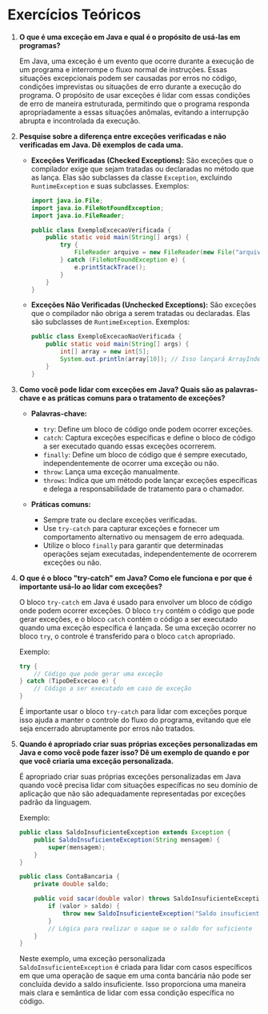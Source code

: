 # Exercícios Teóricos

1. **O que é uma exceção em Java e qual é o propósito de usá-las em programas?**
   
   Em Java, uma exceção é um evento que ocorre durante a execução de um programa e interrompe o fluxo normal de instruções. Essas situações excepcionais podem ser causadas por erros no código, condições imprevistas ou situações de erro durante a execução do programa. O propósito de usar exceções é lidar com essas condições de erro de maneira estruturada, permitindo que o programa responda apropriadamente a essas situações anômalas, evitando a interrupção abrupta e incontrolada da execução.

2. **Pesquise sobre a diferença entre exceções verificadas e não verificadas em Java. Dê exemplos de cada uma.**

   - **Exceções Verificadas (Checked Exceptions):**
     São exceções que o compilador exige que sejam tratadas ou declaradas no método que as lança. Elas são subclasses da classe `Exception`, excluindo `RuntimeException` e suas subclasses. Exemplos:

     ```java
     import java.io.File;
     import java.io.FileNotFoundException;
     import java.io.FileReader;

     public class ExemploExcecaoVerificada {
         public static void main(String[] args) {
             try {
                 FileReader arquivo = new FileReader(new File("arquivo.txt"));
             } catch (FileNotFoundException e) {
                 e.printStackTrace();
             }
         }
     }
     ```

   - **Exceções Não Verificadas (Unchecked Exceptions):**
     São exceções que o compilador não obriga a serem tratadas ou declaradas. Elas são subclasses de `RuntimeException`. Exemplos:

     ```java
     public class ExemploExcecaoNaoVerificada {
         public static void main(String[] args) {
             int[] array = new int[5];
             System.out.println(array[10]); // Isso lançará ArrayIndexOutOfBoundsException em tempo de execução
         }
     }
     ```

3. **Como você pode lidar com exceções em Java? Quais são as palavras-chave e as práticas comuns para o tratamento de exceções?**

   - **Palavras-chave:**
     - `try`: Define um bloco de código onde podem ocorrer exceções.
     - `catch`: Captura exceções específicas e define o bloco de código a ser executado quando essas exceções ocorrerem.
     - `finally`: Define um bloco de código que é sempre executado, independentemente de ocorrer uma exceção ou não.
     - `throw`: Lança uma exceção manualmente.
     - `throws`: Indica que um método pode lançar exceções específicas e delega a responsabilidade de tratamento para o chamador.

   - **Práticas comuns:**
     - Sempre trate ou declare exceções verificadas.
     - Use `try-catch` para capturar exceções e fornecer um comportamento alternativo ou mensagem de erro adequada.
     - Utilize o bloco `finally` para garantir que determinadas operações sejam executadas, independentemente de ocorrerem exceções ou não.

4. **O que é o bloco "try-catch" em Java? Como ele funciona e por que é importante usá-lo ao lidar com exceções?**

   O bloco `try-catch` em Java é usado para envolver um bloco de código onde podem ocorrer exceções. O bloco `try` contém o código que pode gerar exceções, e o bloco `catch` contém o código a ser executado quando uma exceção específica é lançada. Se uma exceção ocorrer no bloco `try`, o controle é transferido para o bloco `catch` apropriado.

   Exemplo:

   ```java
   try {
       // Código que pode gerar uma exceção
   } catch (TipoDeExcecao e) {
       // Código a ser executado em caso de exceção
   }
   ```

   É importante usar o bloco `try-catch` para lidar com exceções porque isso ajuda a manter o controle do fluxo do programa, evitando que ele seja encerrado abruptamente por erros não tratados.

5. **Quando é apropriado criar suas próprias exceções personalizadas em Java e como você pode fazer isso? Dê um exemplo de quando e por que você criaria uma exceção personalizada.**

   É apropriado criar suas próprias exceções personalizadas em Java quando você precisa lidar com situações específicas no seu domínio de aplicação que não são adequadamente representadas por exceções padrão da linguagem.

   Exemplo:

   ```java
   public class SaldoInsuficienteException extends Exception {
       public SaldoInsuficienteException(String mensagem) {
           super(mensagem);
       }
   }

   public class ContaBancaria {
       private double saldo;

       public void sacar(double valor) throws SaldoInsuficienteException {
           if (valor > saldo) {
               throw new SaldoInsuficienteException("Saldo insuficiente para realizar o saque.");
           }
           // Lógica para realizar o saque se o saldo for suficiente
       }
   }
   ```

   Neste exemplo, uma exceção personalizada `SaldoInsuficienteException` é criada para lidar com casos específicos em que uma operação de saque em uma conta bancária não pode ser concluída devido a saldo insuficiente. Isso proporciona uma maneira mais clara e semântica de lidar com essa condição específica no código.